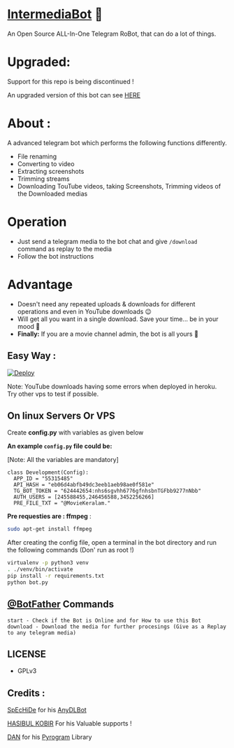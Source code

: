 # [IntermediaBot](https://github.com/m4mallu/intermediabot) 🤖

An Open Source ALL-In-One Telegram RoBot, that can do a lot of things.
 
# Upgraded:

Support for this repo is being discontinued !

An upgraded version of this bot can see [HERE](https://github.com/m4mallu/ashesOFpheonix)

# About :
A advanced telegram bot which performs the following functions differently.

- File renaming 
- Converting to video
- Extracting screenshots 
- Trimming streams
- Downloading TouTube videos, taking Screenshots, Trimming videos of the Downloaded medias

# Operation
- Just send a telegram media to the bot chat and give `/download` command as replay to the media
- Follow the bot instructions

# Advantage
- Doesn't need any repeated uploads & downloads for different operations and even in YouTube downloads 😉
- Will get all you want in a single download. Save your time... be in your mood 🧐
- **Finally:** If you are a movie channel admin, the bot is all yours 🥳

## Easy Way :

[![Deploy](https://www.herokucdn.com/deploy/button.svg)](https://heroku.com/deploy?template=https://github.com/decentboyy/intermediabot)

Note: YouTube downloads having some errors when deployed in heroku. Try other vps to test if possible.

## On linux Servers Or VPS

Create **config.py** with variables as given below

**An example `config.py` file could be:**

[Note: All the variables are mandatory]

```python3
class Development(Config):
  APP_ID = "55315485"
  API_HASH = "eb06d4abfb49dc3eeb1aeb98ae0f581e"
  TG_BOT_TOKEN = "624442654:nhs6sgvhh6776gfnhsbnTGFbb9277nNbb"
  AUTH_USERS = [245588455,246456588,3452256266]
  PRE_FILE_TXT = "@MovieKeralam."
```
**Pre requesties are : ffmpeg** :
``` sh
sudo apt-get install ffmpeg
```
After creating the config file, open a terminal in the bot directory and run the following commands (Don' run as root !)

```sh
virtualenv -p python3 venv
. ./venv/bin/activate
pip install -r requirements.txt
python bot.py
```
## [@BotFather](https://telegram.dog/BotFather) Commands

```
start - Check if the Bot is Online and for How to use this Bot
download - Download the media for further procesings (Give as a Replay to any telegram media)
```

## LICENSE
- GPLv3

## Credits :
[SpEcHiDe](https://github.com/SpEcHiDe) for his [AnyDLBot](https://github.com/SpEcHiDe/AnyDLBot)

[HASIBUL KOBIR](https://t.me/ABoyWhoLivesAlone) For his Valuable supports !

[DAN](https://t.me/haskell) for his [Pyrogram](https://github.com/pyrogram/pyrogram) Library
